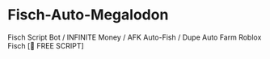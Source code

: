 # Fisch-Auto-Megalodon
Fisch Script Bot / INFINITE Money / AFK Auto-Fish / Dupe Auto Farm Roblox Fisch [🦈 FREE SCRIPT]
